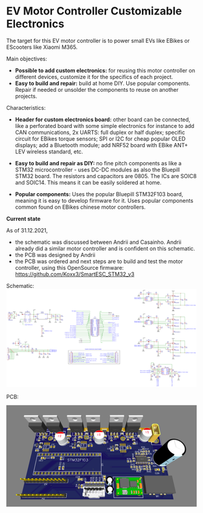 # EV Motor Controller Customizable Electronics
The target for this EV motor controller is to power small EVs like EBikes or EScooters like Xiaomi M365.

Main objectives:
* **Possible to add custom electronics:** for reusing this motor controller on different devices, customize it for the specifics of each project.
* **Easy to build and repair:** build at home DIY. Use popular components. Repair if needed or unsolder the components to reuse on another projects.

Characteristics:
* **Header for custom electronics board:** other board can be connected, like a perforated board with some simple electronics for instance to add CAN communications, 2x UARTS: full duplex or half duplex; specific circuit for EBikes torque sensors; SPI or I2C for cheap popular OLED displays; add a Bluetooth module; add NRF52 board with EBike ANT+ LEV wireless standard, etc.

* **Easy to build and repair as DIY:** no fine pitch components as like a STM32 microcontroller - uses DC-DC modules as also the Bluepill STM32 board. The resistors and capacitors are 0805. The ICs are SOIC8 and SOIC14. This means it can be easily soldered at home.

* **Popular components:** Uses the popular Bluepill STM32F103 board, meaning it is easy to develop firmware for it. Uses popular components common found on EBikes chinese motor controllers.

**Current state**

As of 31.12.2021,
* the schematic was discussed between Andrii and Casainho. Andrii already did a similar motor controller and is confident on this schematic.
* the PCB was designed by Andrii
* the PCB was ordered and next steps are to build and test the motor controller, using this OpenSource firmware: https://github.com/Koxx3/SmartESC_STM32_v3

Schematic:
![](schematic.png)

PCB:

![](pcb_3d.png)